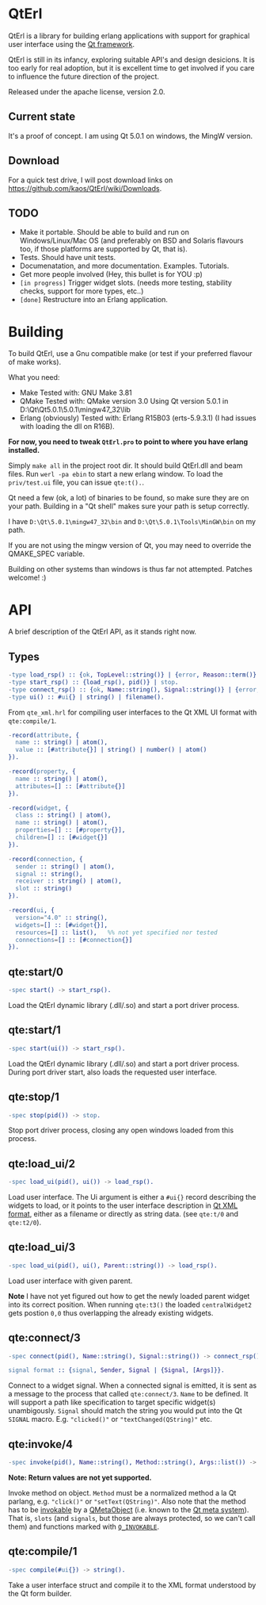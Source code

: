 QtErl
=====

QtErl is a library for building erlang applications with support for graphical
user interface using the [Qt framework](http://qt-project.org/).

QtErl is still in its infancy, exploring suitable API's and design desicions.
It is too early for real adoption, but it is excellent time to get involved
if you care to influence the future direction of the project.

Released under the apache license, version 2.0.


Current state
-------------

It's a proof of concept. I am using Qt 5.0.1 on windows, the MingW version.


Download
--------

For a quick test drive, I will post download links on https://github.com/kaos/QtErl/wiki/Downloads.


TODO
----

* Make it portable. Should be able to build and run on Windows/Linux/Mac OS (and preferably on BSD and Solaris flavours too, if those platforms are supported by Qt, that is).
* Tests. Should have unit tests.
* Documenatation, and more documentation. Examples. Tutorials.
* Get more people involved (Hey, this bullet is for YOU :p)
* `[in progress]` Trigger widget slots. (needs more testing, stability checks, support for more types, etc..)
* `[done]` Restructure into an Erlang application.


Building
========

To build QtErl, use a Gnu compatible make (or test if your preferred flavour of make works).

What you need:

- Make
    Tested with: GNU Make 3.81
- QMake
    Tested with: QMake version 3.0
    Using Qt version 5.0.1 in D:\Qt\Qt5.0.1\5.0.1\mingw47_32\lib
- Erlang (obviously)
    Tested with: Erlang R15B03 (erts-5.9.3.1) (I had issues with loading the dll on R16B).

**For now, you need to tweak `QtErl.pro` to point to where you have erlang installed.**

Simply `make all` in the project root dir. It should build QtErl.dll and beam files.
Run `werl -pa ebin` to start a new erlang window. To load the `priv/test.ui` file, you can issue `qte:t().`.

Qt need a few (ok, a lot) of binaries to be found, so make sure they are on your path.
Building in a "Qt shell" makes sure your path is setup correctly.

I have `D:\Qt\5.0.1\mingw47_32\bin` and `D:\Qt\5.0.1\Tools\MinGW\bin` on my path.

If you are not using the mingw version of Qt, you may need to override the QMAKE_SPEC variable.

Building on other systems than windows is thus far not attempted. Patches welcome! :)


API
===

A brief description of the QtErl API, as it stands right now.


Types
-----

```erlang
-type load_rsp() :: {ok, TopLevel::string()} | {error, Reason::term()}.
-type start_rsp() :: {load_rsp(), pid()} | stop.
-type connect_rsp() :: {ok, Name::string(), Signal::string()} | {error, Name::string(), Signal::string()}.
-type ui() :: #ui{} | string() | filename().
```

From `qte_xml.hrl` for compiling user interfaces to the Qt XML UI format with `qte:compile/1`.

```erlang
-record(attribute, {
  name :: string() | atom(),
  value :: [#attribute{}] | string() | number() | atom()
}).

-record(property, {
  name :: string() | atom(),
  attributes=[] :: [#attribute{}]
}).

-record(widget, {
  class :: string() | atom(),
  name :: string() | atom(),
  properties=[] :: [#property{}],
  children=[] :: [#widget{}]
}).

-record(connection, {
  sender :: string() | atom(),
  signal :: string(),
  receiver :: string() | atom(),
  slot :: string()
}).

-record(ui, {
  version="4.0" :: string(),
  widgets=[] :: [#widget{}],
  resources=[] :: list(),   %% not yet specified nor tested
  connections=[] :: [#connection{}]
}).
```


qte:start/0
-----------

```erlang
-spec start() -> start_rsp().
```

Load the QtErl dynamic library (.dll/.so) and start a port driver process.


qte:start/1
-----------

```erlang
-spec start(ui()) -> start_rsp().
```

Load the QtErl dynamic library (.dll/.so) and start a port driver process.
During port driver start, also loads the requested user interface.


qte:stop/1
----------

```erlang
-spec stop(pid()) -> stop.
```

Stop port driver process, closing any open windows loaded from this process.


qte:load_ui/2
-------------

```erlang
-spec load_ui(pid(), ui()) -> load_rsp().
```

Load user interface. The Ui argument is either a `#ui{}` record describing the widgets to load,
or it points to the user interface description in [Qt XML format](http://qt-project.org/doc/qt-4.8/designer-ui-file-format.html),
either as a filename or directly as string data. (see `qte:t/0` and `qte:t2/0`).


qte:load_ui/3
-------------

```erlang
-spec load_ui(pid(), ui(), Parent::string()) -> load_rsp().
```

Load user interface with given parent.

**Note** I have not yet figured out how to get the newly loaded parent widget into its correct position.
When running `qte:t3()` the loaded `centralWidget2` gets postion `0,0` thus overlapping the already existing widgets.


qte:connect/3
-------------

```erlang
-spec connect(pid(), Name::string(), Signal::string()) -> connect_rsp().

signal format :: {signal, Sender, Signal | {Signal, [Args]}}.
```

Connect to a widget signal. When a connected signal is emitted, it is sent as a message to the process that called `qte:connect/3`.
`Name` to be defined. It will support a path like specification to target specific widget(s) unambigously.
`Signal` should match the string you would put into the Qt `SIGNAL` macro. E.g. `"clicked()"` or `"textChanged(QString)"` etc.


qte:invoke/4
------------

```erlang
-spec invoke(pid(), Name::string(), Method::string(), Args::list()) -> ok | {error, Reason::term()}.
```

**Note: Return values are not yet supported.**

Invoke method on object. `Method` must be a normalized method a la Qt parlang, e.g. `"click()"` or `"setText(QString)"`.
Also note that the method has to be [invokable](http://qt-project.org/doc/qt-5.0/qtcore/qobject.html#Q_INVOKABLE) by a [QMetaObject](http://qt-project.org/doc/qt-5.0/qtcore/qmetaobject.html) (i.e. known to the [Qt meta system](http://qt-project.org/doc/qt-5.0/qtcore/metaobjects.html#meta-object-system)).
That is, `slots` (and `signals`, but those are always protected, so we can't call them) and functions marked with [`Q_INVOKABLE`](http://qt-project.org/doc/qt-5.0/qtcore/qobject.html#Q_INVOKABLE).


qte:compile/1
-------------

```erlang
-spec compile(#ui{}) -> string().
```

Take a user interface struct and compile it to the XML format understood by the Qt form builder.
